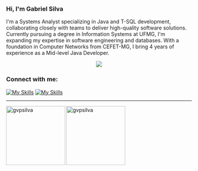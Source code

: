 ### Hi, I'm Gabriel Silva
I'm a Systems Analyst specializing in Java and T-SQL development, collaborating closely with teams to deliver high-quality software solutions. Currently pursuing a degree in Information Systems at UFMG, I'm expanding my expertise in software engineering and databases. With a foundation in Computer Networks from CEFET-MG, I bring 4 years of experience as a Mid-level Java Developer.


<p  align="center">
<a  href="https://skillicons.dev"><img  src="https://skillicons.dev/icons?i=java,js,html,css,c,cpp,py,arduino,vscode,grafana,git,github,mysql,androidstudio" /></a>
</p>
<h3> Connect with me: </h3>
<p></p>


[![My Skills](https://skillicons.dev/icons?i=linkedin)](https://www.linkedin.com/in/gvpsilva/)
[![My Skills](https://skillicons.dev/icons?i=gmail)](mailto:gvpsilvaa@gmail.com)


<hr>
<img  align="left"  height="160px"  src="https://github-readme-stats.vercel.app/api?username=gvpsilva&show_icons=true&theme=dracula"  alt="gvpsilva" />
<img  align="left"  height="160px"  src="https://github-readme-stats.vercel.app/api/top-langs?username=gvpsilva&show_icons=true&theme=dracula&locale=en&layout=compact"  alt="gvpsilva" />
</hr>

